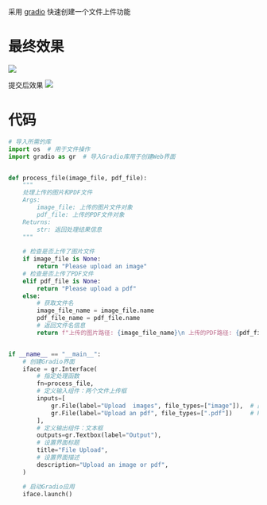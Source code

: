 采用 [gradio](https://gradio.app/)  快速创建一个文件上件功能

# 最终效果
![](https://easyimage.elyt.cn/i/2025/03/22/5715170988396649948-2.webp)

提交后效果 
![](https://easyimage.elyt.cn/i/2025/03/22/5715171200292885680-2.webp)

# 代码
```python
# 导入所需的库
import os  # 用于文件操作
import gradio as gr  # 导入Gradio库用于创建Web界面


def process_file(image_file, pdf_file):
    """
    处理上传的图片和PDF文件
    Args:
        image_file: 上传的图片文件对象
        pdf_file: 上传的PDF文件对象
    Returns:
        str: 返回处理结果信息
    """
    
    # 检查是否上传了图片文件
    if image_file is None:
        return "Please upload an image"
    # 检查是否上传了PDF文件
    elif pdf_file is None:
        return "Please upload a pdf"
    else:
        # 获取文件名
        image_file_name = image_file.name
        pdf_file_name = pdf_file.name
        # 返回文件名信息
        return f"上传的图片路径: {image_file_name}\n 上传的PDF路径: {pdf_file_name}"


if __name__ == "__main__":
    # 创建Gradio界面
    iface = gr.Interface(
        # 指定处理函数
        fn=process_file,
        # 定义输入组件：两个文件上传框
        inputs=[
            gr.File(label="Upload  images", file_types=["image"]),  # 图片上传组件，限制只能上传图片
            gr.File(label="Upload an pdf", file_types=[".pdf"])     # PDF上传组件，限制只能上传PDF
        ],
        # 定义输出组件：文本框
        outputs=gr.Textbox(label="Output"),
        # 设置界面标题
        title="File Upload",
        # 设置界面描述
        description="Upload an image or pdf",
    )

    # 启动Gradio应用
    iface.launch()

    
```